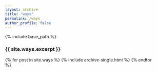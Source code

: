 ```yaml
---
layout: archive
title: "ways"
permalink: /ways
author_profile: false
---
```


{% include base_path %}

### {{ site.ways.excerpt }}

{% for post in site.ways %}
  {% include archive-single.html %}
{% endfor %}